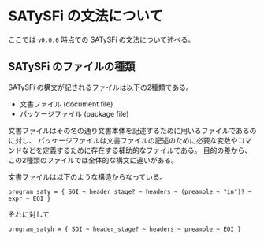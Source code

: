# SATySFi の文法について

ここでは [`v0.0.6`](https://github.com/gfngfn/SATySFi/releases/tag/v0.0.6) 時点での SATySFi の文法について述べる。

## SATySFi のファイルの種類

SATySFi の構文が記されるファイルは以下の2種類である。

* 文書ファイル (document file)
* パッケージファイル (package file)

文書ファイルはその名の通り文書本体を記述するために用いるファイルであるのに対し、
パッケージファイルは文書ファイルの記述のために必要な変数やコマンドなどを定義するために存在する補助的なファイルである。
目的の差から、この2種類のファイルでは全体的な構文に違いがある。

文書ファイルは以下のような構造からなっている。

```
program_saty = { SOI ~ header_stage? ~ headers ~ (preamble ~ "in")? ~ expr ~ EOI }
```

それに対して

```
program_satyh = { SOI ~ header_stage? ~ headers ~ preamble ~ EOI }
```

